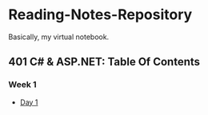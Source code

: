 # Reading-Notes-Repository
Basically, my virtual notebook.
## 401 C# & ASP.NET: Table Of Contents
### Week 1
- [Day 1](https://github.com/HCoggers/Reading-Notes-Repository/401-week1-day1)